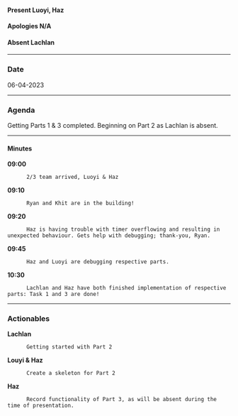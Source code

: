 #### Present     Luoyi, Haz

#### Apologies    N/A

#### Absent       Lachlan
___
### Date 

06-04-2023
___

### Agenda

Getting Parts 1 & 3 completed. Beginning on Part 2 as Lachlan is absent.
___
#### Minutes

        
**09:00**  
          
          2/3 team arrived, Luoyi & Haz
          
**09:10**  
          
          Ryan and Khit are in the building!
          
**09:20**  
          
          Haz is having trouble with timer overflowing and resulting in unexpected behaviour. Gets help with debugging; thank-you, Ryan.
          
**09:45**  
          
          Haz and Luoyi are debugging respective parts.

          
**10:30**   

          Lachlan and Haz have both finished implementation of respective parts: Task 1 and 3 are done!
          
          
___
### Actionables

**Lachlan**  
          
          Getting started with Part 2
          
**Louyi & Haz**  
          
          Create a skeleton for Part 2

**Haz**  

          Record functionality of Part 3, as will be absent during the time of presentation.
          
          
        
